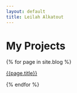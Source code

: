 ```yaml
---
layout: default
title: Leilah Alkatout
---
```


# My Projects 
 
 {% for page in site.blog %}
  
  [{{page.title}}](./blog/{{page.slug}})
  
 {% endfor %}


